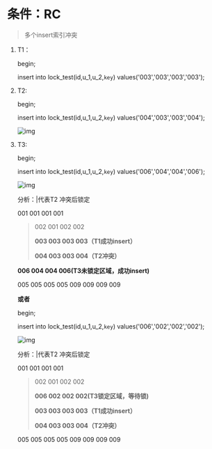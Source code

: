 # 条件：RC

> 多个insert索引冲突

1. T1：

   begin;

   insert into lock_test(id,u_1,u_2,`key`)  values('003','003','003','003');

2. T2:

   begin;

   insert into lock_test(id,u_1,u_2,`key`)  values('004','003','003','004');
   
   ![img](file:///insert_scene01/1.png)

3. T3:

   begin;

   insert into lock_test(id,u_1,u_2,`key`)  values('006','004','004','006');

   ![img](file:///insert_scene01/2.png)

   分析：|代表T2 冲突后锁定

   001	001	001	001

   > 002	001	002	002
   >
   > **003	003	003	003（T1成功insert）**
   >
   > **004	003	003	004（T2冲突）**

   **006	004	004	006(T3未锁定区域，成功insert)**

   005	005	005	005
   009	009	009	009

   

   

   

   **或者**

   begin;

   insert into lock_test(id,u_1,u_2,`key`)  values('006','002','002','002');

   ![img](file:///insert_scene01/3.png)

   分析：|代表T2 冲突后锁定

   001	001	001	001

   > 002	001	002	002
   >
   > **006	002	002	002(T3锁定区域，等待锁)**
   >
   > **003	003	003	003（T1成功insert）**
   >
   > **004	003	003	004（T2冲突）**

   005	005	005	005
   009	009	009	009

   